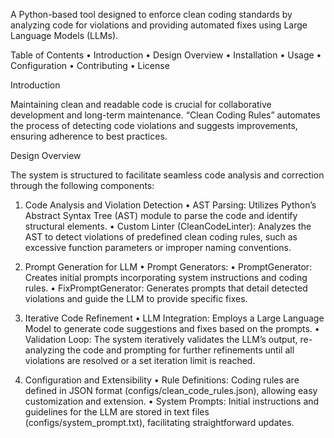A Python-based tool designed to enforce clean coding standards by analyzing code for violations and providing automated fixes using Large Language Models (LLMs).

Table of Contents
	•	Introduction
	•	Design Overview
	•	Installation
	•	Usage
	•	Configuration
	•	Contributing
	•	License

Introduction

Maintaining clean and readable code is crucial for collaborative development and long-term maintenance. “Clean Coding Rules” automates the process of detecting code violations and suggests improvements, ensuring adherence to best practices.

Design Overview

The system is structured to facilitate seamless code analysis and correction through the following components:

1. Code Analysis and Violation Detection
	•	AST Parsing: Utilizes Python’s Abstract Syntax Tree (AST) module to parse the code and identify structural elements.
	•	Custom Linter (CleanCodeLinter): Analyzes the AST to detect violations of predefined clean coding rules, such as excessive function parameters or improper naming conventions.

2. Prompt Generation for LLM
	•	Prompt Generators:
	•	PromptGenerator: Creates initial prompts incorporating system instructions and coding rules.
	•	FixPromptGenerator: Generates prompts that detail detected violations and guide the LLM to provide specific fixes.

3. Iterative Code Refinement
	•	LLM Integration: Employs a Large Language Model to generate code suggestions and fixes based on the prompts.
	•	Validation Loop: The system iteratively validates the LLM’s output, re-analyzing the code and prompting for further refinements until all violations are resolved or a set iteration limit is reached.

4. Configuration and Extensibility
	•	Rule Definitions: Coding rules are defined in JSON format (configs/clean_code_rules.json), allowing easy customization and extension.
	•	System Prompts: Initial instructions and guidelines for the LLM are stored in text files (configs/system_prompt.txt), facilitating straightforward updates.
